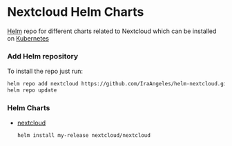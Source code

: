 # Nextcloud Helm Charts

[Helm](https://helm.sh) repo for different charts related to Nextcloud which can be installed on [Kubernetes](https://kubernetes.io)

### Add Helm repository

To install the repo just run:

```bash
helm repo add nextcloud https://github.com/IraAngeles/helm-nextcloud.git
helm repo update
```

### Helm Charts

* [nextcloud](https://github.com/IraAngeles/helm-nextcloud.git)

  ```bash
  helm install my-release nextcloud/nextcloud
  ```
